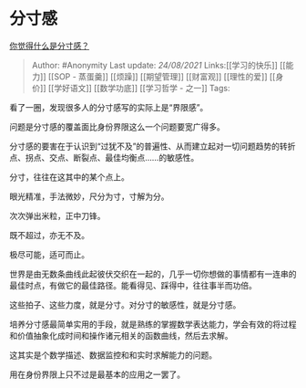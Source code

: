 # 分寸感
[你觉得什么是分寸感？](https://www.zhihu.com/question/421150527/answer/2079317795)

> Author: #Anonymity
> Last update: *24/08/2021*
> Links:[[学习的快乐]] [[能力]] [[SOP - 蒸蛋羹]] [[烦躁]] [[期望管理]] [[财富观]] [[理性的爱]] [[身价]] [[学好语文]] [[数学功底]] [[学习哲学 - 之一]]
> Tags:

看了一圈，发现很多人的分寸感写的实际上是“界限感”。

问题是分寸感的覆盖面比身份界限这么一个问题要宽广得多。

分寸感的要害在于认识到“过犹不及”的普遍性、从而建立起对一切问题趋势的转折点、拐点、交点、断裂点、最佳均衡点……的敏感性。

分寸，往往在这其中的某个点上。

眼光精准，手法微妙，尺分为寸，寸解为分。

次次弹出米粒，正中刀锋。

既不超过，亦无不及。

极尽可能，适可而止。

世界是由无数条曲线此起彼伏交织在一起的，几乎一切你想做的事情都有一连串的最佳时点，有做它的最佳路径。能看得见、踩得中，往往事半而功倍。

这些拍子、这些力度，就是分寸。对分寸的敏感性，就是分寸感。

培养分寸感最简单实用的手段，就是熟练的掌握数学表达能力，学会有效的将过程和价值抽象化成时间和操作诸元相关的函数曲线，然后去求解。

这其实是个数学描述、数据监控和和实时求解能力的问题。

用在身份界限上只不过是最基本的应用之一罢了。

